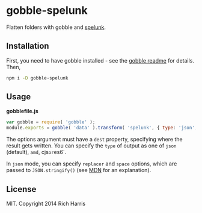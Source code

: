 # gobble-spelunk

Flatten folders with gobble and [spelunk](https://github.com/rich-harris/spelunk).

## Installation

First, you need to have gobble installed - see the [gobble readme](https://github.com/gobblejs/gobble) for details. Then,

```bash
npm i -D gobble-spelunk
```

## Usage

**gobblefile.js**

```js
var gobble = require( 'gobble' );
module.exports = gobble( 'data' ).transform( 'spelunk', { type: 'json', dest: 'data.json' });
```

The options argument must have a `dest` property, specifying where the result gets written. You can specify the `type` of output as one of `json` (default), `amd`, cjs` or `es6`.

In `json` mode, you can specify `replacer` and `space` options, which are passed to `JSON.stringify()` (see [MDN](https://developer.mozilla.org/en-US/docs/Web/JavaScript/Reference/Global_Objects/JSON/stringify) for an explanation).


## License

MIT. Copyright 2014 Rich Harris
